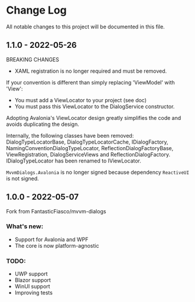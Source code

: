 # Change Log

All notable changes to this project will be documented in this file.

## 1.1.0 - 2022-05-26

BREAKING CHANGES
- XAML registration is no longer required and must be removed.

If your convention is different than simply replacing 'ViewModel' with 'View':
- You must add a ViewLocator to your project (see doc)
- You must pass this ViewLocator to the DialogService constructor.

Adopting Avalonia's ViewLocator design greatly simplifies the code and avoids duplicating the design.

Internally, the following classes have been removed: DialogTypeLocatorBase, DialogTypeLocatorCache,
IDialogFactory, NamingConventionDialogTypeLocator, ReflectionDialogFactoryBase, ViewRegistration,
DialogServiceViews and ReflectionDialogFactory. IDialogTypeLocator has been renamed to IViewLocator.

`MvvmDialogs.Avalonia` is no longer signed because dependency `ReactiveUI` is not signed.

## 1.0.0 - 2022-05-07

Fork from FantasticFiasco/mvvm-dialogs

### What's new:
- Support for Avalonia and WPF
- The core is now platform-agnostic

### TODO:
- UWP support
- Blazor support
- WinUI support
- Improving tests
